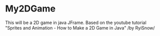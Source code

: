 # My2DGame

This will be a 2D game in java JFrame.
Based on the youtube tutorial "Sprites and Animation - How to Make a 2D Game in Java" /by RyiSnow/
